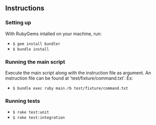 ## Instructions

### Setting up
With RubyGems intalled on your machine, run:
- `$ gem install bundler`
- `$ bundle install`

### Running the main script
Execute the main script along with the instruction file as argument.
An instruction file can be found at 'test/fixture/command.txt'. Ex:
- `$ bundle exec ruby main.rb test/fixture/command.txt`

### Running tests
- `$ rake test:unit`
- `$ rake test:integration`
